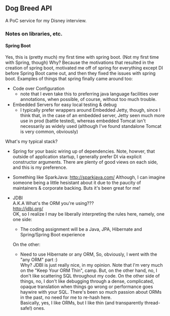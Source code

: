 ## Dog Breed API
A PoC service for my Disney interview.

### Notes on libraries, etc.

#### Spring Boot

Yes, this is (pretty much) my first time with spring boot.
(Not my first time with Spring, though) 
Why? Because the motivations that resulted in the creation 
of spring boot, motivated me off of spring for 
everything except DI before Spring Boot came out, and then
they fixed the issues with spring boot. Examples of things that 
spring finally came around too:

- Code over Configuration
    - note that I even take this to preferring
    java language facilities over annotations, when 
    possible, of course, without too much trouble.
- Embedded Servers for easy local testing & debug
    - I typically prefer wrappers around Embedded Jetty, 
    though, since I think that, in the case of an embedded
    server, Jetty seen much more use in prod (battle tested),
    whereas embedded Tomcat isn't necessarily as widely used
    (although I've found standalone Tomcat is very common, obviously)

What's my typical stack?

- Spring for your basic wiring up of dependencies. Note,
howver, that outside of application startup, I generally
prefer DI via explicit constructor arguments. There are plenty 
of good views on each side, and this is my preference.

- Something like SparkJava:
http://sparkjava.com/
Although, I can imagine someone being a little hesistant about it 
due to the paucity of maintainers & corporate backing. Buts it's been 
great for me!

- JDBI  
A.K.A What's the ORM you're using???  
http://jdbi.org/  
OK, so I realize I may be liberally interpreting the rules here, namely,
one one side:
    - The coding assignment will be a Java, JPA, Hibernate and Spring/Spring Boot experience
    
    On the other:
    - Need to use Hibernate or any ORM,
So, obviously, I went with the "any ORM" part :)  
Why? JDBI is just really nice, in my opinion. Note that I'm very
much on the "Keep Your ORM Thin", camp. But, on the other hand,
no, I don't like scattering SQL throughout my code. On the other 
side of things, no, I don't like debugging through a dense, complicated, 
opaque translation when things go wrong or performance goes haywire
with your SQL. There's been so much passion about ORMs in the past,
no need for me to re-hash here.   
Basically, yes, I like ORMs, but I like thin (and transparently thread-safe!) ones.

